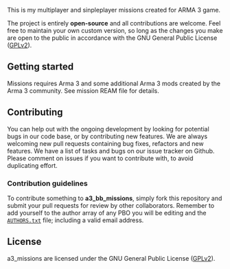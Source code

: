 
This is my multiplayer and sinpleplayer missions created for ARMA 3 game.

The project is entirely **open-source** and all contributions are welcome. Feel free to maintain your own custom version, so long as the changes you make are open to the public in accordance with the GNU General Public License ([GPLv2](https://github.com/brezerk/a3_missions/blob/master/LICENSE)).

## Getting started

Missions requires Arma 3 and some additional Arma 3 mods created by the Arma 3 community. See mission REAM file for details. 

## Contributing

You can help out with the ongoing development by looking for potential bugs in our code base, or by contributing new features. We are always welcoming new pull requests containing bug fixes, refactors and new features. We have a list of tasks and bugs on our issue tracker on Github. Please comment on issues if you want to contribute with, to avoid duplicating effort.

### Contribution guidelines

To contribute something to **a3_bb_missions**, simply fork this repository and submit your pull requests for review by other collaborators. Remember to add yourself to the author array of any PBO you will be editing and the [`AUTHORS.txt`](https://github.com/brezerk/a3_missions/blob/master/AUTHORS.txt) file; including a valid email address.

## License

a3_missions are licensed under the GNU General Public License ([GPLv2](https://github.com/brezerk/a3_missions/blob/master/LICENSE)).

